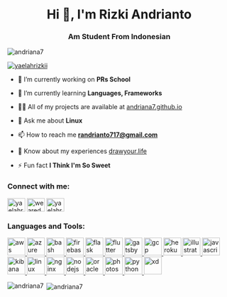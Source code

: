 <h1 align="center">Hi 👋, I'm Rizki Andrianto</h1>
<h3 align="center">Am Student From Indonesian</h3>

<p align="left"> <img src="https://komarev.com/ghpvc/?username=andriana7&label=Profile%20views&color=0e75b6&style=flat" alt="andriana7" /> </p>



<p align="left"> <a href="https://twitter.com/yaelahrizkii" target="blank"><img src="https://img.shields.io/twitter/follow/yaelahrizkii?logo=twitter&style=for-the-badge" alt="yaelahrizkii" /></a> </p>

- 🔭 I’m currently working on **PRs School**

- 🌱 I’m currently learning **Languages, Frameworks**

- 👨‍💻 All of my projects are available at [andriana7.github.io](https://andriana7.github.io)

- 💬 Ask me about **Linux**

- 📫 How to reach me **randrianto717@gmail.com**

- 📄 Know about my experiences [drawyour.life](http://drawyour.life)

- ⚡ Fun fact **I Think I'm So Sweet**

<h3 align="left">Connect with me:</h3>
<p align="left">
<a href="https://twitter.com/yaelahrizkii" target="blank"><img align="center" src="https://cdn.jsdelivr.net/npm/simple-icons@3.0.1/icons/twitter.svg" alt="yaelahrizkii" height="30" width="40" /></a>
<a href="https://fb.com/wearedevils" target="blank"><img align="center" src="https://cdn.jsdelivr.net/npm/simple-icons@3.0.1/icons/facebook.svg" alt="wearedevils" height="30" width="40" /></a>
<a href="https://instagram.com/yaelahrizkii" target="blank"><img align="center" src="https://cdn.jsdelivr.net/npm/simple-icons@3.0.1/icons/instagram.svg" alt="yaelahrizkii" height="30" width="40" /></a>
</p>

<h3 align="left">Languages and Tools:</h3>
<p align="left"> <a href="https://aws.amazon.com" target="_blank"> <img src="https://devicons.github.io/devicon/devicon.git/icons/amazonwebservices/amazonwebservices-original-wordmark.svg" alt="aws" width="40" height="40"/> </a> <a href="https://azure.microsoft.com/en-in/" target="_blank"> <img src="https://www.vectorlogo.zone/logos/microsoft_azure/microsoft_azure-icon.svg" alt="azure" width="40" height="40"/> </a> <a href="https://www.gnu.org/software/bash/" target="_blank"> <img src="https://www.vectorlogo.zone/logos/gnu_bash/gnu_bash-icon.svg" alt="bash" width="40" height="40"/> </a> <a href="https://firebase.google.com/" target="_blank"> <img src="https://www.vectorlogo.zone/logos/firebase/firebase-icon.svg" alt="firebase" width="40" height="40"/> </a> <a href="https://flask.palletsprojects.com/" target="_blank"> <img src="https://www.vectorlogo.zone/logos/pocoo_flask/pocoo_flask-icon.svg" alt="flask" width="40" height="40"/> </a> <a href="https://flutter.dev" target="_blank"> <img src="https://www.vectorlogo.zone/logos/flutterio/flutterio-icon.svg" alt="flutter" width="40" height="40"/> </a> <a href="https://www.gatsbyjs.com/" target="_blank"> <img src="https://www.vectorlogo.zone/logos/gatsbyjs/gatsbyjs-icon.svg" alt="gatsby" width="40" height="40"/> </a> <a href="https://cloud.google.com" target="_blank"> <img src="https://www.vectorlogo.zone/logos/google_cloud/google_cloud-icon.svg" alt="gcp" width="40" height="40"/> </a> <a href="https://heroku.com" target="_blank"> <img src="https://www.vectorlogo.zone/logos/heroku/heroku-icon.svg" alt="heroku" width="40" height="40"/> </a> <a href="https://www.adobe.com/in/products/illustrator.html" target="_blank"> <img src="https://www.vectorlogo.zone/logos/adobe_illustrator/adobe_illustrator-icon.svg" alt="illustrator" width="40" height="40"/> </a> <a href="https://developer.mozilla.org/en-US/docs/Web/JavaScript" target="_blank"> <img src="https://devicons.github.io/devicon/devicon.git/icons/javascript/javascript-original.svg" alt="javascript" width="40" height="40"/> </a> <a href="https://www.elastic.co/kibana" target="_blank"> <img src="https://www.vectorlogo.zone/logos/elasticco_kibana/elasticco_kibana-icon.svg" alt="kibana" width="40" height="40"/> </a> <a href="https://www.linux.org/" target="_blank"> <img src="https://devicons.github.io/devicon/devicon.git/icons/linux/linux-original.svg" alt="linux" width="40" height="40"/> </a> <a href="https://www.nginx.com" target="_blank"> <img src="https://devicons.github.io/devicon/devicon.git/icons/nginx/nginx-original.svg" alt="nginx" width="40" height="40"/> </a> <a href="https://nodejs.org" target="_blank"> <img src="https://devicons.github.io/devicon/devicon.git/icons/nodejs/nodejs-original-wordmark.svg" alt="nodejs" width="40" height="40"/> </a> <a href="https://www.oracle.com/" target="_blank"> <img src="https://devicons.github.io/devicon/devicon.git/icons/oracle/oracle-original.svg" alt="oracle" width="40" height="40"/> </a> <a href="https://www.photoshop.com/en" target="_blank"> <img src="https://devicons.github.io/devicon/devicon.git/icons/photoshop/photoshop-plain.svg" alt="photoshop" width="40" height="40"/> </a> <a href="https://www.python.org" target="_blank"> <img src="https://devicons.github.io/devicon/devicon.git/icons/python/python-original.svg" alt="python" width="40" height="40"/> </a> <a href="https://www.adobe.com/products/xd.html" target="_blank"> <img src="https://cdn.worldvectorlogo.com/logos/adobe-xd.svg" alt="xd" width="40" height="40"/> </a> </p>

<p><img align="left" src="https://github-readme-stats.vercel.app/api/top-langs?username=andriana7&show_icons=true&locale=en&layout=compact" alt="andriana7" /></p>

<p>&nbsp;<img align="center" src="https://github-readme-stats.vercel.app/api?username=andriana7&show_icons=true&locale=en" alt="andriana7" /></p>
